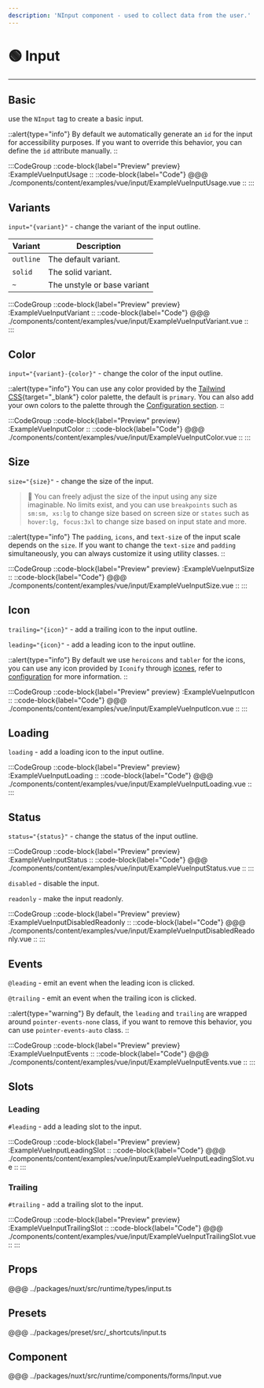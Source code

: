 ```yaml
---
description: 'NInput component - used to collect data from the user.'
---
```


# 🟢 Input

---

## Basic

use the `NInput` tag to create a basic input.

::alert{type="info"}
By default we automatically generate an `id` for the input for accessibility purposes. If you want to override this behavior, you can define the `id` attribute manually.
::

:::CodeGroup
::code-block{label="Preview" preview}
  :ExampleVueInputUsage
::
::code-block{label="Code"}
@@@ ./components/content/examples/vue/input/ExampleVueInputUsage.vue
::
:::

## Variants

`input="{variant}"` - change the variant of the input outline.

| Variant   | Description                 |
| --------- | --------------------------- |
| `outline` | The default variant.        |
| `solid`   | The solid variant.          |
| `~`       | The unstyle or base variant |

:::CodeGroup
::code-block{label="Preview" preview}
  :ExampleVueInputVariant
::
::code-block{label="Code"}
@@@ ./components/content/examples/vue/input/ExampleVueInputVariant.vue
::
:::

## Color

`input="{variant}-{color}"` - change the color of the input outline.

::alert{type="info"}
You can use any color provided by the [Tailwind CSS](https://tailwindcss.com/docs/customizing-colors){target="_blank"} color palette, the default is `primary`. You can also add your own colors to the palette through the [Configuration section](/#getting-started/configuration).
::

:::CodeGroup
::code-block{label="Preview" preview}
  :ExampleVueInputColor
::
::code-block{label="Code"}
@@@ ./components/content/examples/vue/input/ExampleVueInputColor.vue
::
:::

## Size

`size="{size}"` - change the size of the input.

> 🚀 You can freely adjust the size of the input using any size imaginable. No limits exist, and you can use `breakpoints` such as `sm:sm, xs:lg` to change size based on screen size or `states` such as `hover:lg, focus:3xl` to change size based on input state and more.

::alert{type="info"}
The `padding`, `icons`, and `text-size` of the input scale depends on the `size`. If you want to change the `text-size` and `padding` simultaneously, you can always customize it using utility classes.
::

:::CodeGroup
::code-block{label="Preview" preview}
  :ExampleVueInputSize
::
::code-block{label="Code"}
@@@ ./components/content/examples/vue/input/ExampleVueInputSize.vue
::
:::

## Icon

`trailing="{icon}"` - add a trailing icon to the input outline.

`leading="{icon}"` - add a leading icon to the input outline.

::alert{type="info"}
By default we use `heroicons` and `tabler` for the icons, you can use any icon provided by `Iconify` through [icones](https://icones.js.org/), refer to [configuration](/#getting-started/configuration) for more information.
::

:::CodeGroup
::code-block{label="Preview" preview}
  :ExampleVueInputIcon
::
::code-block{label="Code"}
@@@ ./components/content/examples/vue/input/ExampleVueInputIcon.vue
::
:::

## Loading

`loading` - add a loading icon to the input outline.

:::CodeGroup
::code-block{label="Preview" preview}
  :ExampleVueInputLoading
::
::code-block{label="Code"}
@@@ ./components/content/examples/vue/input/ExampleVueInputLoading.vue
::
:::

## Status

`status="{status}"` - change the status of the input outline.

:::CodeGroup
::code-block{label="Preview" preview}
  :ExampleVueInputStatus
::
::code-block{label="Code"}
@@@ ./components/content/examples/vue/input/ExampleVueInputStatus.vue
::
:::

`disabled` - disable the input.

`readonly` - make the input readonly.

:::CodeGroup
::code-block{label="Preview" preview}
  :ExampleVueInputDisabledReadonly
::
::code-block{label="Code"}
@@@ ./components/content/examples/vue/input/ExampleVueInputDisabledReadonly.vue
::
:::

## Events

`@leading` - emit an event when the leading icon is clicked.

`@trailing` - emit an event when the trailing icon is clicked.

::alert{type="warning"}
By default, the `leading` and `trailing` are wrapped around `pointer-events-none` class, if you want to remove this behavior, you can use `pointer-events-auto` class.
::

:::CodeGroup
::code-block{label="Preview" preview}
  :ExampleVueInputEvents
::
::code-block{label="Code"}
@@@ ./components/content/examples/vue/input/ExampleVueInputEvents.vue
::
:::

## Slots

### Leading

`#leading` - add a leading slot to the input.

:::CodeGroup
::code-block{label="Preview" preview}
  :ExampleVueInputLeadingSlot
::
::code-block{label="Code"}
@@@ ./components/content/examples/vue/input/ExampleVueInputLeadingSlot.vue
::
:::

### Trailing

`#trailing` - add a trailing slot to the input.

:::CodeGroup
::code-block{label="Preview" preview}
  :ExampleVueInputTrailingSlot
::
::code-block{label="Code"}
@@@ ./components/content/examples/vue/input/ExampleVueInputTrailingSlot.vue
::
:::

## Props

@@@ ../packages/nuxt/src/runtime/types/input.ts

## Presets

@@@ ../packages/preset/src/_shortcuts/input.ts

## Component

@@@ ../packages/nuxt/src/runtime/components/forms/Input.vue
